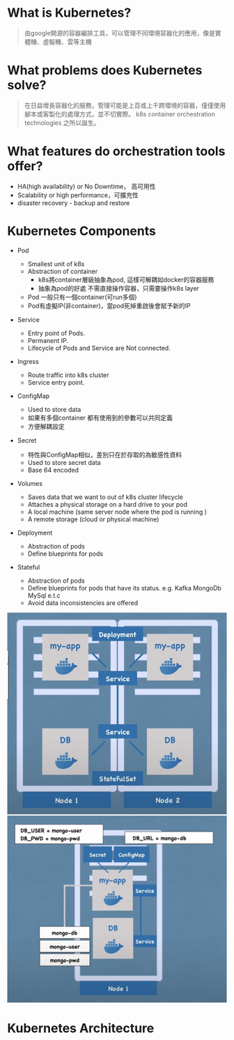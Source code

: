# What is Kubernetes?
> 由google開源的容器編排工具，可以管理不同環境容器化的應用，像是實體機、虛擬機、雲等主機
# What problems does Kubernetes solve?
> 在日益增長容器化的服務，管理可能是上百或上千跨環境的容器，僅僅使用腳本或客製化的處理方式，並不切實際。
> k8s container orchestration technologies 之所以誕生。
# What features do orchestration tools offer?
- HA(high availability) or No Downtime， 高可用性
- Scalability or high performance，可擴充性
- disaster recovery - backup and restore
# Kubernetes Components
- Pod
    - Smallest unit of k8s
    - Abstraction of container
        - k8s將container層級抽象為pod, 這樣可解耦如docker的容器服務
        - 抽象為pod的好處 不需直接操作容器，只需要操作k8s layer
    - Pod 一般只有一個container(可run多個)
    - Pod有虛擬IP(非container)，當pod死掉重啟後會賦予新的IP
- Service
    - Entry point of Pods.
    - Permanent IP. 
    - Lifecycle of Pods and Service are Not connected.

- Ingress
    - Route traffic into k8s cluster
    - Service entry point.
    
- ConfigMap
    - Used to store data
    - 如果有多個container 都有使用到的參數可以共同定義
    - 方便解耦設定 

- Secret
    - 特性與ConfigMap相似，差別只在於存取的為敏感性資料
    - Used to store secret data
    - Base 64 encoded

- Volumes
    - Saves data that we want to out of k8s cluster lifecycle
    - Attaches a physical storage on a hard drive to your pod
    - A local machine (same server node where the pod is running )
    - A remote storage (cloud or physical machine)
    
- Deployment
    - Abstraction of pods
    - Define blueprints for pods

- Stateful
    - Abstraction of pods
    - Define blueprints for pods that have its status. e.g. Kafka MongoDb MySql e.t.c
    - Avoid data inconsistencies are offered

![title](images/README1.png)
![title](images/README2.png)
  
# Kubernetes Architecture 
    
     